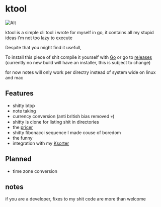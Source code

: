 # ktool

![Alt](https://repobeats.axiom.co/api/embed/7d35c6f4492d30a2a59ca3e3ad2a522c7ec523e9.svg "Repobeats analytics image")

ktool is a simple cli tool i wrote for myself in go,
it contains all my stupid ideas i'm not too lazy to execute 

Despite that you might find it usefull,

To install this piece of shit compile it yourself with [Go](https://go.dev) or go to [releases](https://github.com/kociumba/ktool/releases) (currently no new build will have an installer, this is subject to change)


for now notes will only work per directry instead of system wide on linux and mac 

## Features

- shitty btop
- note taking
- currency conversion (anti british bias removed 💀)
- shitty ls clone for listing shit in directories
- the [pricer](https://gabagool.vercel.app/)
- shitty fibonacci sequence I made couse of boredom
- the funny
- integration with my [Ksorter](https://github.com/kociumba/ksorter)

## Planned

- time zone conversion

## notes

if you are a developer, fixes to my shit code are more than welcome
